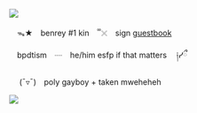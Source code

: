 ![](https://i.postimg.cc/br3LXwWp/download-1.png)
 
　ᯓ★　benrey #1 kin　 ᪲ 𓏴　sign [guestbook](https://ben.atabook.org/)　

　bpdtism　┈　he/him esfp if that matters 　༏ᓯྀ

　	(¯▿¯)　poly gayboy + taken mweheheh

![](https://i.postimg.cc/28NC3812/download.png)

<!---
halflifevr/halflifevr is a ✨ special ✨ repository because its `README.md` (this file) appears on your GitHub profile.
You can click the Preview link to take a look at your changes.
--->
